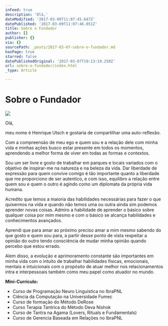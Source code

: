 ```yaml
---
inFeed: true
description: 'Olá,'
dateModified: '2017-03-09T11:07:45.647Z'
datePublished: '2017-03-09T11:07:46.051Z'
title: Sobre o Fundador
author: []
publisher: {}
via: {}
sourcePath: _posts/2017-03-07-sobre-o-fundador.md
hasPage: true
starred: false
datePublishedOriginal: '2017-03-07T19:13:19.250Z'
url: sobre-o-fundador/index.html
_type: Article

---
```

# Sobre o Fundador
![](https://s3-us-west-2.amazonaws.com/the-grid-img/p/034e34ecf5d06cc867c89ef63ed3d1d8be9dded2.png)

Olá,

meu nome é Henrique Utsch e gostaria de compartilhar uma auto-reflexão.

Com a compreensão de meu ego e quem sou e a relação dele com minha vida e minhas ações busco estar presente em todos os momentos, aprendendo a melhor forma de viver em todas as formas e contextos.

Sou um ser livre e gosto de trabalhar em parques e locais variados com o objetivo de inspirar-me na natureza e na beleza da vida. Dar liberdade de expressão para quem convive comigo é tão importante quanto a liberdade que me proporciono de ser autentico, e com isso, equilibro a relação entre quem sou e quem o outro é agindo como um diplomata da própria vida humana.

Acredito que temos a maioria das habilidades necessárias para fazer o que quisermos na vida e quando não temos uma ou outra ainda sim podemos aprender novas coisas. Admiro a habilidade de aprender o básico sobre qualquer coisa por mim mesmo e com o básico se alcança habilidades e conhecimentos avançados.

Aprendi que para amar ao próximo preciso amar a mim mesmo sabendo do que gosto e quem sou para, a partir desse ponto de vista respeitar a opinião do outro tendo consciência de mudar minha opinião quando percebo que estou errado.

Alem disso, a evolução e aprimoramento constante são importantes em minha vida com o intuito de trabalhar habilidades físicas, emocionais, mentais e intuicionais com o propósito de atuar melhor nos relacionamentos intra e interpessoais também como meu papel como atuador no mundo.

**Mini-Currículo:**

* Curso de Programação Neuro Linguística no IbraPNL
* Ciência da Computação na Universidade Fumec
* Curso de formação do Método DeRose
* Curso Terapia Tantrica do Método Deva Nishok
* Curso de Tantra na Agama (Lovers, Rituals e Fundamentals)
* Curso de Gerencia Baseada em Relações no IbraPNL